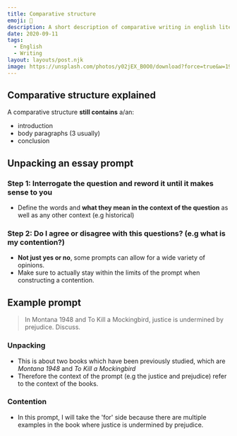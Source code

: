 ```yaml
---
title: Comparative structure
emoji: 📜
description: A short description of comparative writing in english literature.
date: 2020-09-11
tags:
  - English
  - Writing
layout: layouts/post.njk
image: https://unsplash.com/photos/y02jEX_B0O0/download?force=true&w=1920
---
```

## Comparative structure explained
A comparative structure **still contains** a/an:
- introduction
- body paragraphs (3 usually)
- conclusion
## Unpacking an essay prompt
### Step 1: Interrogate the question and reword it until it makes sense to you
- Define the words and **what they mean in the context of the question** as well as any other context (e.g historical)

### Step 2: Do I agree or disagree with this questions? (e.g what is my contention?)
- **Not just yes or no**, some prompts can allow for a wide variety of opinions.
- Make sure to actually stay within the limits of the prompt when constructing a contention.
## Example prompt
> In Montana 1948 and To Kill a Mockingbird, justice is undermined by prejudice. Discuss.
### Unpacking
- This is about two books which have been previously studied, which are *Montana 1948* and *To Kill a Mockingbird*
- Therefore the context of the prompt (e.g the justice and prejudice) refer to the context of the books.

### Contention
- In this prompt, I will take the 'for' side because there are multiple examples in the book where justice is undermined by prejudice.